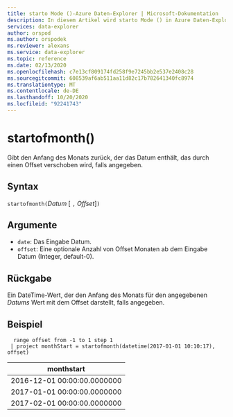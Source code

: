 ```yaml
---
title: starto Mode ()-Azure Daten-Explorer | Microsoft-Dokumentation
description: In diesem Artikel wird starto Mode () in Azure Daten-Explorer beschrieben.
services: data-explorer
author: orspod
ms.author: orspodek
ms.reviewer: alexans
ms.service: data-explorer
ms.topic: reference
ms.date: 02/13/2020
ms.openlocfilehash: c7e13cf809174fd258f9e7245bb2e537e2408c28
ms.sourcegitcommit: 608539af6ab511aa11d82c17b782641340fc8974
ms.translationtype: MT
ms.contentlocale: de-DE
ms.lasthandoff: 10/20/2020
ms.locfileid: "92241743"
---
```

# <a name="startofmonth"></a>startofmonth()

Gibt den Anfang des Monats zurück, der das Datum enthält, das durch einen Offset verschoben wird, falls angegeben.

## <a name="syntax"></a>Syntax

`startofmonth(`*Datum* [ `,` *Offset*]`)`

## <a name="arguments"></a>Argumente

* `date`: Das Eingabe Datum.
* `offset`: Eine optionale Anzahl von Offset Monaten ab dem Eingabe Datum (Integer, default-0).

## <a name="returns"></a>Rückgabe

Ein DateTime-Wert, der den Anfang des Monats für den angegebenen *Datums* Wert mit dem Offset darstellt, falls angegeben.

## <a name="example"></a>Beispiel

```kusto
  range offset from -1 to 1 step 1
 | project monthStart = startofmonth(datetime(2017-01-01 10:10:17), offset) 
```

|monthstart|
|---|
|2016-12-01 00:00:00.0000000|
|2017-01-01 00:00:00.0000000|
|2017-02-01 00:00:00.0000000|